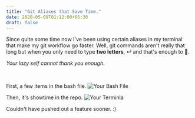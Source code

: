 ```yaml
---
title: "Git Aliases that Save Time."
date: 2020-05-09T01:12:00+05:30
draft: false
---
```


Since quite some time now I've been using certain aliases in my terminal that make my git workflow go faster. 
Well, git commands aren't really that long but when you only need to type <b>two letters</b>, ↵ and that's enough to 🚀.

<i>Your lazy self cannot thank you enough.</i>

<br />

First, a few items in the bash file. 
![Your Bash File](/images/git_aliases.png)

Then, it's showtime in the repo. 
![Your Terminla](/images/git_aliases_2.png)

Couldn't have pushed out a feature sooner. :)
